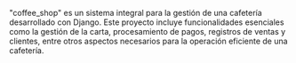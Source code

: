 "coffee_shop" es un sistema integral para la gestión de una cafetería desarrollado con Django. Este proyecto incluye funcionalidades esenciales como la gestión de la carta, procesamiento de pagos, registros de ventas y clientes, entre otros aspectos necesarios para la operación eficiente de una cafetería.
